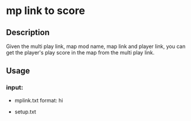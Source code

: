 # mp link to score

## Description
Given the multi play link, map mod name, map link and player link, you can get the player's play score in the map from the multi play link.

## Usage
### input:

* mplink.txt
format:
    hi

* setup.txt

